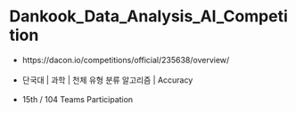 # Dankook_Data_Analysis_AI_Competition
<ul>
  <li>https://dacon.io/competitions/official/235638/overview/</li><br>
  <li>단국대 | 과학 | 천체 유형 분류 알고리즘 | Accuracy </li><br>
  <li>15th / 104 Teams Participation</li>
</ul>
